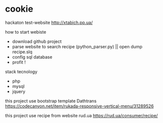 # cookie
hackaton test-website
http://xtabich.pp.ua/

how to start webiste
- download github project 
- parse website to search recipe (python_parser.py) || open dump recipe.slq
- config sql database
- profit !

stack tecnology
- php
- mysql
- jquery

this project use bootstrap template Dathtrans
https://codecanyon.net/item/rukada-responsive-vertical-menu/31289526

this project use recipe from website rud.ua
https://rud.ua/consumer/recipe/


